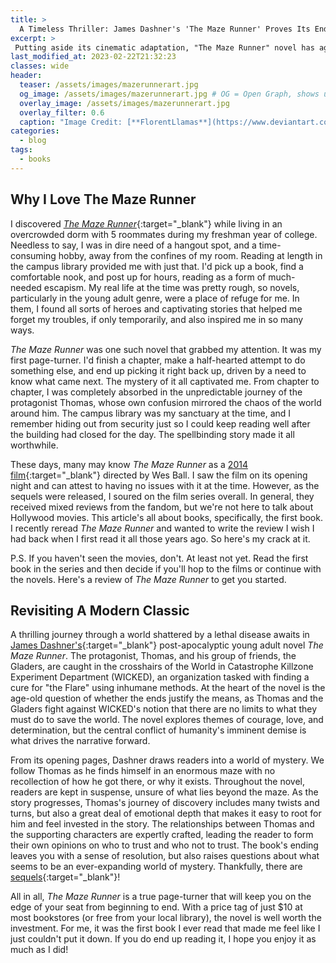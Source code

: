 ```yaml
---
title: > 
  A Timeless Thriller: James Dashner's 'The Maze Runner' Proves Its Endurance as a Modern Classic
excerpt: >
 Putting aside its cinematic adaptation, "The Maze Runner" novel has aged gracefully into a classic of dystopian science fiction.
last_modified_at: 2023-02-22T21:32:23
classes: wide
header:
  teaser: /assets/images/mazerunnerart.jpg
  og_image: /assets/images/mazerunnerart.jpg # OG = Open Graph, shows up in social sharing situations.
  overlay_image: /assets/images/mazerunnerart.jpg
  overlay_filter: 0.6
  caption: "Image Credit: [**FlorentLlamas**](https://www.deviantart.com/florentllamas/art/Maze-Runner-494931737)"
categories:
  - blog
tags:
  - books
---
```


<style>
  .page__hero--overlay {
      padding: 10em 0;
  }
</style>

## Why I Love The Maze Runner

I discovered [*The Maze Runner*](https://en.wikipedia.org/wiki/The_Maze_Runner){:target="_blank"} while living in an overcrowded dorm with 5 roommates during my freshman year of college. Needless to say, I was in dire need of a hangout spot, and a time-consuming hobby, away from the confines of my room. Reading at length in the campus library provided me with just that. I'd pick up a book, find a comfortable nook, and post up for hours, reading as a form of much-needed escapism. My real life at the time was pretty rough, so novels, particularly in the young adult genre, were a place of refuge for me. In them, I found all sorts of heroes and captivating stories that helped me forget my troubles, if only temporarily, and also inspired me in so many ways.

*The Maze Runner* was one such novel that grabbed my attention. It was my first page-turner. I'd finish a chapter, make a half-hearted attempt to do something else, and end up picking it right back up, driven by a need to know what came next. The mystery of it all captivated me. From chapter to chapter, I was completely absorbed in the unpredictable journey of the protagonist Thomas, whose own confusion mirrored the chaos of the world around him. The campus library was my sanctuary at the time, and I remember hiding out from security just so I could keep reading well after the building had closed for the day. The spellbinding story made it all worthwhile.

These days, many may know *The Maze Runner* as a [2014 film](https://en.wikipedia.org/wiki/The_Maze_Runner_(film)){:target="_blank"} directed by Wes Ball. I saw the film on its opening night and can attest to having no issues with it at the time. However, as the sequels were released, I soured on the film series overall. In general, they received mixed reviews from the fandom, but we're not here to talk about Hollywood movies. This article's all about books, specifically, the first book. I recently reread *The Maze Runner* and wanted to write the review I wish I had back when I first read it all those years ago. So here's my crack at it.

P.S. If you haven't seen the movies, don't. At least not yet. Read the first book in the series and then decide if you'll hop to the films or continue with the novels. Here's a review of *The Maze Runner* to get you started.

## Revisiting A Modern Classic

A thrilling journey through a world shattered by a lethal disease awaits in [James Dashner's](https://en.wikipedia.org/wiki/James_Dashner){:target="_blank"} post-apocalyptic young adult novel *The Maze Runner*. The protagonist, Thomas, and his group of friends, the Gladers, are caught in the crosshairs of the World in Catastrophe Killzone Experiment Department (WICKED), an organization tasked with finding a cure for "the Flare" using inhumane methods. At the heart of the novel is the age-old question of whether the ends justify the means, as Thomas and the Gladers fight against WICKED's notion that there are no limits to what they must do to save the world. The novel explores themes of courage, love, and determination, but the central conflict of humanity's imminent demise is what drives the narrative forward.

From its opening pages, Dashner draws readers into a world of mystery. We follow Thomas as he finds himself in an enormous maze with no recollection of how he got there, or why it exists. Throughout the novel, readers are kept in suspense, unsure of what lies beyond the maze. As the story progresses, Thomas's journey of discovery includes many twists and turns, but also a great deal of emotional depth that makes it easy to root for him and feel invested in the story. The relationships between Thomas and the supporting characters are expertly crafted, leading the reader to form their own opinions on who to trust and who not to trust. The book's ending leaves you with a sense of resolution, but also raises questions about what seems to be an ever-expanding world of mystery. Thankfully, there are [sequels](https://en.wikipedia.org/wiki/The_Maze_Runner_(book_series)){:target="_blank"}!

All in all, *The Maze Runner* is a true page-turner that will keep you on the edge of your seat from beginning to end. With a price tag of just $10 at most bookstores (or free from your local library), the novel is well worth the investment. For me, it was the first book I ever read that made me feel like I just couldn't put it down. If you do end up reading it, I hope you enjoy it as much as I did!
